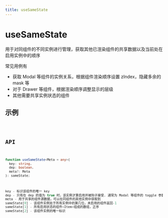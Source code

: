 ```yaml
---
title: useSameState
---
```


# useSameState

用于对同组件的不同实例进行管理，获取其他已渲染组件的共享数据以及当前处在启用实例中的顺序

常见用例有

- 获取 Modal 等组件的实例关系，根据组件渲染顺序设置 zIndex，隐藏多余的 mask 等
- 对于 Drawer 等组件，根据渲染顺序调整显示的层级
- 其他需要共享实例状态的组件

## 示例

<code src="./useSameState.demo.tsx" />

## API

```ts
function useSameState<Meta = any>(
  key: string,
  dep: boolean,
  meta?: Meta
): sameState;
```

```ts
key - 标识该组件的唯一 key
dep - 只有在 dep 的值为 true 时，该实例才算启用并被钩子接受, 通常为 Modal 等组件的 toggle 参数
meta - 用于共享的组件源数据，可以在同组件的其他实例中获取到
sameState[0] - 该组件实例处于所有实例中的第几位，未启用的组件返回-1
sameState[1] - 所有启用状态的组件<Item>组成的数组，正序
sameState[2] - 该组件实例的唯一标识
```
